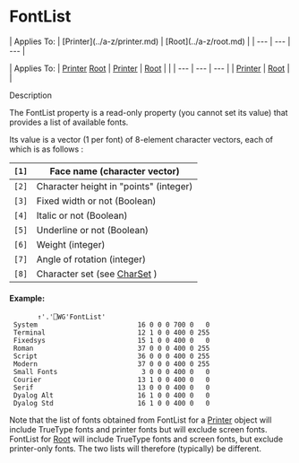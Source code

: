 




<h1 class="heading"><span class="name">FontList</span></h1>
| Applies To: | [Printer](../a-z/printer.md) | [Root](../a-z/root.md) |
| --- | --- | ---  |

| Applies To: | [Printer](../a-z/printer.md) [Root](../a-z/root.md) | [Printer](../a-z/printer.md) | [Root](../a-z/root.md) |  |
| --- | --- | ---  |
| [Printer](../a-z/printer.md) | [Root](../a-z/root.md) |  |


Description


The FontList property is a read-only property (you cannot set its value) that
provides a list of available fonts.


Its value is a vector (1 per font) of 8-element character vectors, each of
which is as follows :

| `[1]` | Face name (character vector) |
| --- | ---  |
| `[2]` | Character height in "points" (integer) |
| `[3]` | Fixed width or not (Boolean) |
| `[4]` | Italic or not (Boolean) |
| `[5]` | Underline or not (Boolean) |
| `[6]` | Weight (integer) |
| `[7]` | Angle of rotation (integer) |
| `[8]` | Character set (see [CharSet](../a-z/charset.md) ) |

#### Example:
```apl
       ↑'.'⎕WG'FontList'
 System                         16 0 0 0 700 0   0
 Terminal                       12 1 0 0 400 0 255
 Fixedsys                       15 1 0 0 400 0   0
 Roman                          37 0 0 0 400 0 255
 Script                         36 0 0 0 400 0 255
 Modern                         37 0 0 0 400 0 255
 Small Fonts                     3 0 0 0 400 0   0
 Courier                        13 1 0 0 400 0   0
 Serif                          13 0 0 0 400 0   0
 Dyalog Alt                     16 1 0 0 400 0   0
 Dyalog Std                     16 1 0 0 400 0   0
```


Note that the list of fonts obtained from FontList for a [Printer](../a-z/printer.md) object will include TrueType fonts and printer fonts but will exclude screen
fonts. FontList for [Root](../a-z/root.md) will include TrueType
fonts and screen fonts, but exclude printer-only fonts. The two lists will
therefore (typically) be different.



